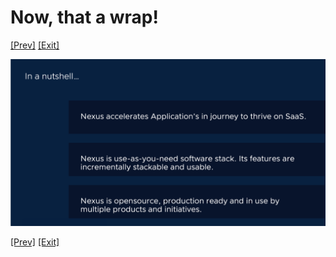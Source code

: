 # Now, that a wrap!

[[Prev]](Playground-SockShop-Access-Datamodel-API-Lite.md) [[Exit]](../../README.md)

![SockShop](../images/Playground-17-Wrap.png)

[[Prev]](Playground-SockShop-Access-Datamodel-API-Lite.md) [[Exit]](../../README.md)

